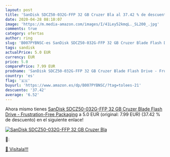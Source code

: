 ```yaml
---
layout: post
title: 'SanDisk SDCZ50-032G-FFP 32 GB Cruzer Bla al 37.42 % de descuento'
date: 2020-04-28 08:10:07
image: 'https://m.media-amazon.com/images/I/41Ley52kmqL._SL200_.jpg'
comments: true
category: ofertas
author: ring
slug: 'B007PYBNSC-es SanDisk SDCZ50-032G-FFP 32 GB Cruzer Blade Flash Drive -...'
tags: sandisk
actualPrice: 5.0 EUR
currency: EUR
price: 5.0
comparePrice: 7.99 EUR
prodname: 'SanDisk SDCZ50-032G-FFP 32 GB Cruzer Blade Flash Drive - Frustration-Free Packaging'
country: 'es'
flag: '🇪🇸'
buyurl: 'https://www.amazon.es/dp/B007PYBNSC/?tag=tolees-21'
descuento: '37.42'
average: '6.52'
---
```


Ahora mismo tienes [SanDisk SDCZ50-032G-FFP 32 GB Cruzer Blade Flash Drive - Frustration-Free Packaging](https://www.amazon.es/dp/B007PYBNSC/?tag=tolees-21) a 5.0 EUR (original: 7.99 EUR) (37.42 %  de descuento) en el siguiente enlace!

[![SanDisk SDCZ50-032G-FFP 32 GB Cruzer Bla](https://m.media-amazon.com/images/I/41Ley52kmqL._SL200_.jpg)](https://www.amazon.es/dp/B007PYBNSC/?tag=tolees-21)

🔎:


[🛒 Visítala!!!](https://www.amazon.es/dp/B007PYBNSC/?tag=tolees-21)
